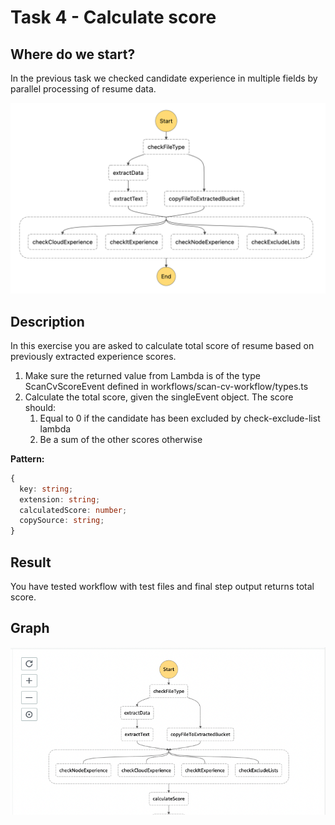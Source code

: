 # Task 4 - Calculate score

## Where do we start?
In the previous task we checked candidate experience in multiple fields by parallel processing of resume data.

<img src="../data/task-3-result.png"/>

## Description
In this exercise you are asked to calculate total score of resume based on previously extracted experience scores.

1. Make sure the returned value from Lambda is of the type ScanCvScoreEvent defined in
   workflows/scan-cv-workflow/types.ts
2. Calculate the total score, given the singleEvent object. The score should:
   1. Equal to 0 if the candidate has been excluded by check-exclude-list lambda
   2. Be a sum of the other scores otherwise

**Pattern:**
```typescript
{
  key: string;
  extension: string;
  calculatedScore: number;
  copySource: string;
}
```

## Result
You have tested workflow with test files and final step output returns total score.

## Graph
<img src="../data/task-4-result.png"/>
